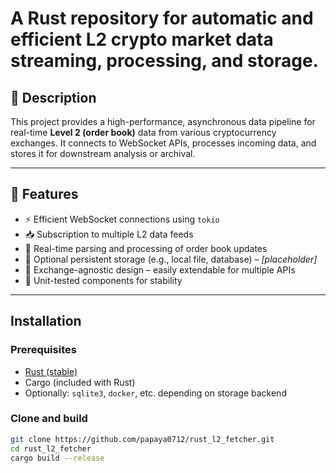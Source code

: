 # A Rust repository for automatic and efficient L2 crypto market data streaming, processing, and storage.

## 🧩 Description

This project provides a high-performance, asynchronous data pipeline for real-time **Level 2 (order book)** data from various cryptocurrency exchanges. It connects to WebSocket APIs, processes incoming data, and stores it for downstream analysis or archival.

---
## 🚀 Features

- ⚡ Efficient WebSocket connections using `tokio`
- 📥 Subscription to multiple L2 data feeds
- 🧠 Real-time parsing and processing of order book updates
- 💾 Optional persistent storage (e.g., local file, database) – *[placeholder]*
- 🔧 Exchange-agnostic design – easily extendable for multiple APIs
- 🧪 Unit-tested components for stability

---
## Installation

### Prerequisites

- [Rust (stable)](https://www.rust-lang.org/tools/install)
- Cargo (included with Rust)
- Optionally: `sqlite3`, `docker`, etc. depending on storage backend

### Clone and build

```bash
git clone https://github.com/papaya0712/rust_l2_fetcher.git
cd rust_l2_fetcher
cargo build --release